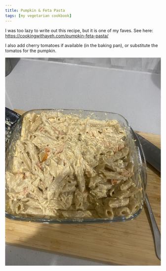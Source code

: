 ```yaml
---
title: Pumpkin & Feta Pasta
tags: [my vegetarian cookbook]
---
```


I was too lazy to write out this recipe, but it is one of my faves. See here: 
https://cookingwithayeh.com/pumpkin-feta-pasta/

I also add cherry tomatoes if available (in the baking pan), or substitute the tomatos for the pumpkin. 

![Pumpkin and feta pasta](pics/pumpkin-feta-pasta.jpeg)